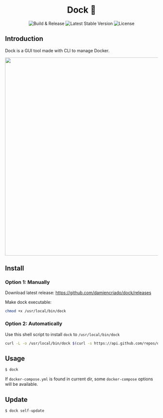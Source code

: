 <h1 align="center">Dock 🐳</h1>
<p align="center">
<img src="https://github.com/damiencriado/dock/workflows/Build%20&%20Release/badge.svg" alt="Build & Release">
<img src="https://img.shields.io/github/v/release/damiencriado/dock" alt="Latest Stable Version">
<img src="https://img.shields.io/github/license/damiencriado/dock" alt="License">
</p>

## Introduction

Dock is a GUI tool made with CLI to manage Docker.

<img src="https://damiencriado-public.s3.amazonaws.com/github/dock/screen_1.png" width="650">

## Install

### Option 1: Manually
Download latest release: https://github.com/damiencriado/dock/releases

Make dock executable:
```sh
chmod +x /usr/local/bin/dock
```

### Option 2: Automatically
Use this shell script to install `dock` to `/usr/local/bin/dock`
```sh
curl -L -o /usr/local/bin/dock $(curl -s https://api.github.com/repos/damiencriado/dock/releases/latest | grep "browser_" | cut -d\" -f4) && chmod +x /usr/local/bin/dock
```

## Usage

```sh
$ dock
```

If `docker-compose.yml` is found in current dir, some `docker-compose` options will be available.

## Update

```sh
$ dock self-update
```
